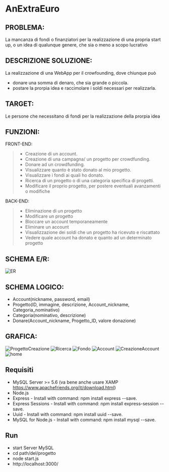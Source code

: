 AnExtraEuro
=========

PROBLEMA:
---------
La mancanza di fondi o finanziatori per la realizzazione di una propria start up, o un idea di qualunque genere, che sia o meno a scopo lucrativo

DESCRIZIONE SOLUZIONE:
----------------------
La realizzazione di una WebApp per il crowfounding, dove chiunque può 
+ donare una somma di denaro, che sia grande o piccola.
+ postare la prorpia idea e raccimolare i soldi necessari per realizzarla.

TARGET:
-------
Le persone che necessitano di fondi per la realizzazione della prorpia idea

FUNZIONI:
---------
FRONT-END:
> - Creazione di un account.
> - Creazione di una campagna/ un progetto per crowdfunding.
> - Donare ad un crowdfunding.
> - Visualizzare quanto è stato donato al mio progetto.
> - Visualizzare i fondi ai quali ho donato.
> - Ricerca di un progetto o di una categoria specifica di progetti.
> - Modificare il proprio progetto, per postere eventuali avanzamenti o modifiche

BACK-END:
> - Eliminazione di un progetto
> - Modificare un progetto
> - Bloccare un account temporaneamente
> - Eliminare un account
> - Visualizzazione dei soldi che un progetto ha ricevuto e riscattato
> - Vedere quale account ha donato e quanto ad un determinato progetto


SCHEMA E/R:
-----------
![ER](https://github.com/Giorgiobon/AnExtraEuro/assets/101709335/a634c6b7-34d9-4c97-b8c3-97fbc76d604e)



SCHEMA LOGICO:
--------------
- Account(nickname, password, email)
- Progetto(ID, immagine, descrizione, Account_nickname, Categoria_nominativo)
- Categoria(nominativo, descrizione)
- Donare(Account_nickname, Progetto_ID, valore donazione)

GRAFICA:
--------

![ProgettoCreazione](https://github.com/Giorgiobon/AnExtraEuro/assets/101709335/a991c027-e0f4-46f4-a04e-420f9b230d3e)
![Ricerca](https://github.com/Giorgiobon/AnExtraEuro/assets/101709335/be021493-f21c-4434-85ee-593f21bf3176)
![Fondo](https://github.com/Giorgiobon/AnExtraEuro/assets/101709335/9b399270-e157-40fe-b2e7-fa35d246944f)
![Account](https://github.com/Giorgiobon/AnExtraEuro/assets/101709335/68d7897a-6b31-4ae2-a3d8-21c185c52c05)
![CreazioneAccount](https://github.com/Giorgiobon/AnExtraEuro/assets/101709335/ef19a364-846e-46cd-a0c8-acf315f884de)
![home](https://github.com/Giorgiobon/AnExtraEuro/assets/101709335/1da93849-766e-4c1f-823a-2642fc5c04ff)


Requisiti
------------

+ MySQL Server >= 5.6 (va bene anche usare XAMP https://www.apachefriends.org/it/download.html)
+ Node.js
+ Express - Install with command: npm install express --save.
+ Express Sessions - Install with command: npm install express-session --save.
+ Uuid - Install with command: npm install uuid --save.
+ MySQL for Node.js - Install with command: npm install mysql --save.


Run
----
+ start Server MySQL
+ cd path/del/progetto
+ node start.js
+ http://localhost:3000/

